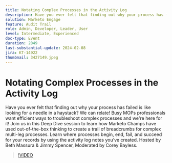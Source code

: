 ```yaml
---
title: Notating Complex Processes in the Activity Log
description: Have you ever felt that finding out why your process has failed is like looking for a needle in a haystack? We can relate! Busy MOPs professionals want efficient ways to troubleshoot complex processes and we're here for it! Join us in this Deep Dive session to learn how Marketo Champs have used out-of-the-box thinking to create a trail of breadcrumbs for complex multi-leg processes. Learn where processes begin, end, fail, and succeed for your records by using the activity log notes you’ve created. Hosted by Beth Massura & Jimmy Spencer, Moderated by Corey Bayless.
solution: Marketo Engage
feature: Audit Trail
role: Admin, Developer, Leader, User
level: Intermediate, Experienced
doc-type: Event
duration: 2849
last-substantial-update: 2024-02-08
jira: KT-14922
thumbnail: 3427149.jpeg
---
```


# Notating Complex Processes in the Activity Log

Have you ever felt that finding out why your process has failed is like looking for a needle in a haystack? We can relate! Busy MOPs professionals want efficient ways to troubleshoot complex processes and we're here for it! Join us in this Deep Dive session to learn how Marketo Champs have used out-of-the-box thinking to create a trail of breadcrumbs for complex multi-leg processes. Learn where processes begin, end, fail, and succeed for your records by using the activity log notes you’ve created. Hosted by Beth Massura & Jimmy Spencer, Moderated by Corey Bayless.

>[!VIDEO](https://video.tv.adobe.com/v/3427149/?learn=on)
